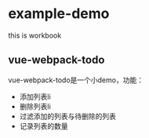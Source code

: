 # example-demo
this is workbook
## vue-webpack-todo
vue-webpack-todo是一个小demo，功能：
- 添加列表li
- 删除列表li
- 过滤添加的列表与待删除的列表
- 记录列表的数量